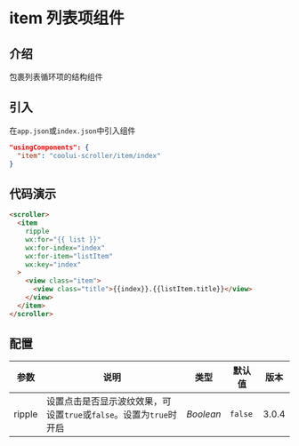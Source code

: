 # item 列表项组件

## 介绍

包裹列表循环项的结构组件

## 引入

在`app.json`或`index.json`中引入组件

```json
"usingComponents": {
  "item": "coolui-scroller/item/index"
}
```

## 代码演示

```html
<scroller>
  <item
    ripple
    wx:for="{{ list }}"
    wx:for-index="index"
    wx:for-item="listItem"
    wx:key="index"
  >
    <view class="item">
      <view class="title">{{index}}.{{listItem.title}}</view>
    </view>
  </item>
</scroller>
```

## 配置

| 参数   | 说明                                                                | 类型      | 默认值  | 版本  |
| ------ | ------------------------------------------------------------------- | --------- | ------- | ----- |
| ripple | 设置点击是否显示波纹效果，可设置`true`或`false`。设置为`true`时开启 | _Boolean_ | `false` | 3.0.4 |
